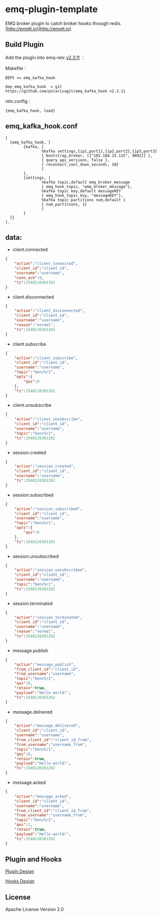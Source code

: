 
emq-plugin-template
===================

EMQ broker plugin to catch broker hooks through redis.<br>
[http://emqtt.io](http://emqtt.io)<br>

## Build Plugin

Add the plugin into emq-relx [v2.3.11](https://github.com/emqx/emqx-rel/tree/v2.3.11) ：

Makefile：

```
DEPS += emq_kafka_hook 

dep_emq_kafka_hook  = git https://github.com/polarisagit/emq_kafka_hook v2.3.11
```

relx.config：

```
{emq_kafka_hook, load} 
```

## emq_kafka_hook.conf

```
[
  {emq_kafka_hook, [
        {kafka, [
                %kafka settings,{ip1,port1},{ip2,port2},{ip3,port3}
                { bootstrap_broker, [{"192.168.15.115", 9092}] },
                { query_api_versions, false },
                { reconnect_cool_down_seconds, 10}
                ]
        },
        {settings, [
                %kafka topic,default emq_broker_message
                { emq_hook_topic, "emq_broker_message"},
                %kafka topic key,default messageKEY
                { emq_hook_topic_key, "messageKEY"},
                %kafka topic partitions num,default 1
                { num_partitions, 1}
                ]
        }
  ]}
].
```



## data:

- client.connected

```json
{
    "action":"client_connected",
    "client_id":"client_id",
    "username":"username",
    "conn_ack":0,
    "ts":1548126301262
}
```

- client.disconnected

```json
{
    "action":"client_disconnected",
    "client_id":"client_id",
    "username":"username",
    "reason":"normal",
    "ts":1548126301262
}
```

- client.subscribe

```json
{
    "action":"client_subscribe",
    "client_id":"client_id",
    "username":"username",
    "topic":"bench/1",
    "opts":{
        "qos":0
    },
    "ts":1548126301262
}
```

- client.unsubscribe

```json
{
    "action":"client_unsubscribe",
    "client_id":"client_id",
    "username":"username",
    "topic":"bench/1",
    "ts":1548126301262
}
```

- session.created

```json
{
    "action":"session_created",
    "client_id":"client_id",
    "username":"username",
    "ts":1548126301262
}
```

- session.subscribed

```json
{
    "action":"session_subscribed",
    "client_id":"client_id",
    "username":"username",
    "topic":"bench/1",
    "opts":{
        "qos":0
    },
    "ts":1548126301262
}
```

- session.unsubscribed

```json
{
    "action":"session_unsubscribed",
    "client_id":"client_id",
    "username":"username",
    "topic":"bench/1",
    "ts":1548126301262
}
```

- session.terminated

```json
{
    "action":"session_terminated",
    "client_id":"client_id",
    "username":"username",
    "reason":"normal",
    "ts":1548126301262
}
```

- message.publish

```json
{
    "action":"message_publish",
    "from_client_id":"client_id",
    "from_username":"username",
    "topic":"bench/1",
    "qos":0,
    "retain":true,
    "payload":"Hello world!",
    "ts":1548126301262
}
```

- message.delivered

```json
{
    "action":"message_delivered",
    "client_id":"client_id",
    "username":"username",
    "from_client_id":"client_id_from",
    "from_username":"username_from",
    "topic":"bench/1",
    "qos":0,
    "retain":true,
    "payload":"Hello world!",
    "ts":1548126301262
}
```

- message.acked

```json
{
    "action":"message_acked",
    "client_id":"client_id",
    "username":"username",
    "from_client_id":"client_id_from",
    "from_username":"username_from",
    "topic":"bench/1",
    "qos":1,
    "retain":true,
    "payload":"Hello world!",
    "ts":1548126301262
}
```



Plugin and Hooks
-----------------

[Plugin Design](http://docs.emqtt.com/en/latest/design.html#plugin-design)

[Hooks Design](http://docs.emqtt.com/en/latest/design.html#hooks-design)

License
-------

Apache License Version 2.0

